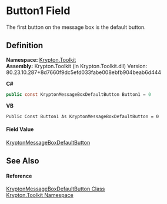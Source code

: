 # Button1 Field


The first button on the message box is the default button.



## Definition
**Namespace:** <a href="79d2eac2-21f4-54ff-7552-b20c33c30600.md">Krypton.Toolkit</a>  
**Assembly:** Krypton.Toolkit (in Krypton.Toolkit.dll) Version: 80.23.10.287+8d7660f9dc5efd033fabe008ebfb904beab6d444

**C#**
``` C#
public const KryptonMessageBoxDefaultButton Button1 = 0
```
**VB**
``` VB
Public Const Button1 As KryptonMessageBoxDefaultButton = 0
```



#### Field Value
<a href="1134684f-c237-9d6c-db3a-c050a7036d13.md">KryptonMessageBoxDefaultButton</a>

## See Also


#### Reference
<a href="1134684f-c237-9d6c-db3a-c050a7036d13.md">KryptonMessageBoxDefaultButton Class</a>  
<a href="79d2eac2-21f4-54ff-7552-b20c33c30600.md">Krypton.Toolkit Namespace</a>  

